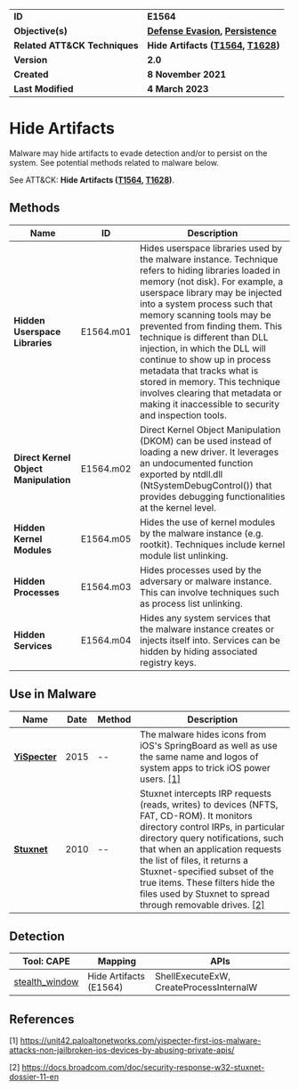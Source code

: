 <table>
<tr>
<td><b>ID</b></td>
<td><b>E1564</b></td>
</tr>
<tr>
<td><b>Objective(s)</b></td>
<td><b><a href="../defense-evasion">Defense Evasion</a>, <a href="../persistence">Persistence</a></b></td>
</tr>
<tr>
<td><b>Related ATT&CK Techniques</b></td>
<td><b>Hide Artifacts (<a href="https://attack.mitre.org/techniques/T1564/">T1564</a>, <a href="https://attack.mitre.org/techniques/T1628/">T1628</a>)</b></td>
</tr>
<tr>
<td><b>Version</b></td>
<td><b>2.0</b></td>
</tr>
<tr>
<td><b>Created</b></td>
<td><b>8 November 2021</b></td>
</tr>
<tr>
<td><b>Last Modified</b></td>
<td><b>4 March 2023</b></td>
</tr>
</table>


# Hide Artifacts

Malware may hide artifacts to evade detection and/or to persist on the system. See potential methods related to malware below. 

See ATT&CK: **Hide Artifacts ([T1564](https://attack.mitre.org/techniques/T1564/), [T1628](https://attack.mitre.org/techniques/T1628/))**.

## Methods

|Name|ID|Description|
|---|---|---|
|**Hidden Userspace Libraries**|E1564.m01|Hides userspace libraries used by the malware instance. Technique refers to hiding libraries loaded in memory (not disk). For example, a userspace library may be injected into a system process such that memory scanning tools may be prevented from finding them. This technique is different than DLL injection, in which the DLL will continue to show up in process metadata that tracks what is stored in memory. This technique involves clearing that metadata or making it inaccessible to security and inspection tools.|
|**Direct Kernel Object Manipulation**|E1564.m02|Direct Kernel Object Manipulation (DKOM) can be used instead of loading a new driver. It leverages an undocumented function exported by ntdll.dll (NtSystemDebugControl()) that provides debugging functionalities at the kernel level.|
|**Hidden Kernel Modules**|E1564.m05|Hides the use of kernel modules by the malware instance (e.g. rootkit). Techniques include kernel module list unlinking.|
|**Hidden Processes**|E1564.m03|Hides processes used by the adversary or malware instance. This can involve techniques such as process list unlinking.|
|**Hidden Services**|E1564.m04|Hides any system services that the malware instance creates or injects itself into. Services can be hidden by hiding associated registry keys.|

## Use in Malware

|Name|Date|Method|Description|
|---|---|---|---|
|[**YiSpecter**](../xample-malware/yispecter.md)|2015|--|The malware hides icons from iOS's SpringBoard as well as use the same name and logos of system apps to trick iOS power users. [[1]](#1)|
|[**Stuxnet**](../xample-malware/stuxnet.md)|2010|--|Stuxnet intercepts IRP requests (reads, writes) to devices (NFTS, FAT, CD-ROM). It monitors directory control IRPs, in particular directory query notifications, such that when an application requests the list of files, it returns a Stuxnet-specified subset of the true items. These filters hide the files used by Stuxnet to spread through removable drives.  [[2]](#2)|

## Detection

|Tool: CAPE|Mapping|APIs|
|---|---|---|
|[stealth_window](https://github.com/CAPESandbox/community/tree/master/modules/signatures/stealth_window.py)|Hide Artifacts (E1564)|ShellExecuteExW, CreateProcessInternalW|

## References

<a name="1">[1]</a> https://unit42.paloaltonetworks.com/yispecter-first-ios-malware-attacks-non-jailbroken-ios-devices-by-abusing-private-apis/

<a name="2">[2]</a> https://docs.broadcom.com/doc/security-response-w32-stuxnet-dossier-11-en

